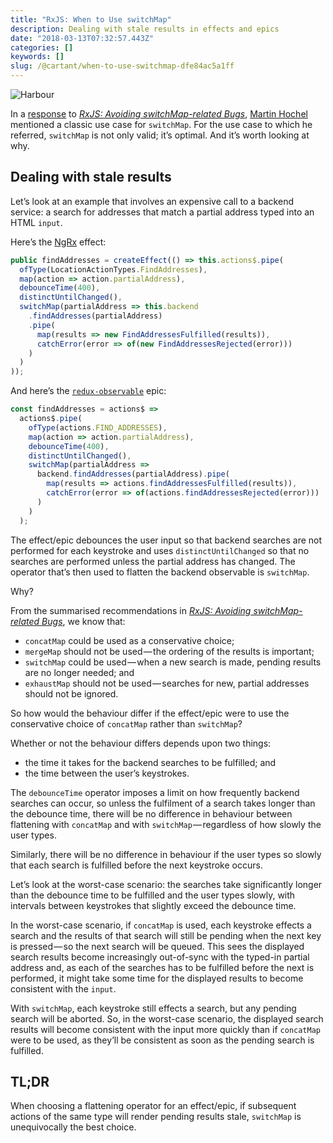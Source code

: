 ```yaml
---
title: "RxJS: When to Use switchMap"
description: Dealing with stale results in effects and epics
date: "2018-03-13T07:32:57.443Z"
categories: []
keywords: []
slug: /@cartant/when-to-use-switchmap-dfe84ac5a1ff
---
```


![Harbour](title.jpeg "Photo by Geran de Klerk on Unsplash")

In a [response](https://medium.com/@martin_hotell/this-article-should-be-carved-in-stone-and-a-must-read-to-any-epic-effect-user-cd22912eedd5) to [_RxJS: Avoiding switchMap-related Bugs_](/avoiding-switchmap-related-bugs/), [Martin Hochel](https://twitter.com/martin_hotell) mentioned a classic use case for `switchMap`. For the use case to which he referred, `switchMap` is not only valid; it’s optimal. And it’s worth looking at why.

## Dealing with stale results

Let’s look at an example that involves an expensive call to a backend service: a search for addresses that match a partial address typed into an HTML `input`.

Here’s the [NgRx](https://github.com/ngrx/platform) effect:

```ts
public findAddresses = createEffect(() => this.actions$.pipe(
  ofType(LocationActionTypes.FindAddresses),
  map(action => action.partialAddress),
  debounceTime(400),
  distinctUntilChanged(),
  switchMap(partialAddress => this.backend
    .findAddresses(partialAddress)
    .pipe(
      map(results => new FindAddressesFulfilled(results)),
      catchError(error => of(new FindAddressesRejected(error)))
    )
  )
));
```

And here’s the [`redux-observable`](https://github.com/redux-observable/redux-observable) epic:

```ts
const findAddresses = actions$ =>
  actions$.pipe(
    ofType(actions.FIND_ADDRESSES),
    map(action => action.partialAddress),
    debounceTime(400),
    distinctUntilChanged(),
    switchMap(partialAddress =>
      backend.findAddresses(partialAddress).pipe(
        map(results => actions.findAddressesFulfilled(results)),
        catchError(error => of(actions.findAddressesRejected(error)))
      )
    )
  );
```

The effect/epic debounces the user input so that backend searches are not performed for each keystroke and uses `distinctUntilChanged` so that no searches are performed unless the partial address has changed. The operator that’s then used to flatten the backend observable is `switchMap`.

Why?

From the summarised recommendations in [_RxJS: Avoiding switchMap-related Bugs_](/avoiding-switchmap-related-bugs/), we know that:

- `concatMap` could be used as a conservative choice;
- `mergeMap` should not be used — the ordering of the results is important;
- `switchMap` could be used — when a new search is made, pending results are no longer needed; and
- `exhaustMap` should not be used — searches for new, partial addresses should not be ignored.

So how would the behaviour differ if the effect/epic were to use the conservative choice of `concatMap` rather than `switchMap`?

Whether or not the behaviour differs depends upon two things:

- the time it takes for the backend searches to be fulfilled; and
- the time between the user’s keystrokes.

The `debounceTime` operator imposes a limit on how frequently backend searches can occur, so unless the fulfilment of a search takes longer than the debounce time, there will be no difference in behaviour between flattening with `concatMap` and with `switchMap` — regardless of how slowly the user types.

Similarly, there will be no difference in behaviour if the user types so slowly that each search is fulfilled before the next keystroke occurs.

Let’s look at the worst-case scenario: the searches take significantly longer than the debounce time to be fulfilled and the user types slowly, with intervals between keystrokes that slightly exceed the debounce time.

In the worst-case scenario, if `concatMap` is used, each keystroke effects a search and the results of that search will still be pending when the next key is pressed — so the next search will be queued. This sees the displayed search results become increasingly out-of-sync with the typed-in partial address and, as each of the searches has to be fulfilled before the next is performed, it might take some time for the displayed results to become consistent with the `input`.

With `switchMap`, each keystroke still effects a search, but any pending search will be aborted. So, in the worst-case scenario, the displayed search results will become consistent with the input more quickly than if `concatMap` were to be used, as they’ll be consistent as soon as the pending search is fulfilled.

## TL;DR

When choosing a flattening operator for an effect/epic, if subsequent actions of the same type will render pending results stale, `switchMap` is unequivocally the best choice.
